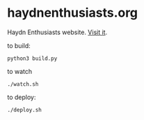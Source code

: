 haydnenthusiasts.org
====================

Haydn Enthusiasts website. [Visit it](http://haydnenthusiasts.org/).

to build:
```
python3 build.py
```

to watch
```
./watch.sh
```

to deploy:
```
./deploy.sh
```
